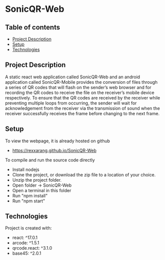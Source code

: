 # SonicQR-Web

## Table of contents
* [Project Description](#Project-Decription)
* [Setup](#Setup)
* [Technologies](#Technologies)

## Project Description
A static react web application called SonicQR-Web and an android application called SonicQR-Mobile provides the conversion of files through a series of QR codes that will flash on the sender’s web browser and for recording the QR codes to receive the file on the receiver’s mobile device respectively. To ensure that the QR codes are received by the receiver while preventing multiple loops from occurring, the sender will wait for acknowledgement from the receiver via the transmission of sound when the receiver successfully receives the frame before changing to the next frame.

## Setup
To view the webpage, it is already hosted on github
- https://rexxarang.github.io/SonicQR-Web 

To compile and run the source code directly
- Install nodejs 
- Clone the project, or download the zip file to a location of your choice. 
- Unzip the project folder.
- Open folder -> SonicQR-Web
- Open a terminal in this folder
- Run "npm install"
- Run "npm start"

## Technologies
Project is created with:
* react: ^17.0.1
* arcode: ^1.5.1
* qrcode.react: ^3.1.0
* base45: ^2.0.1
